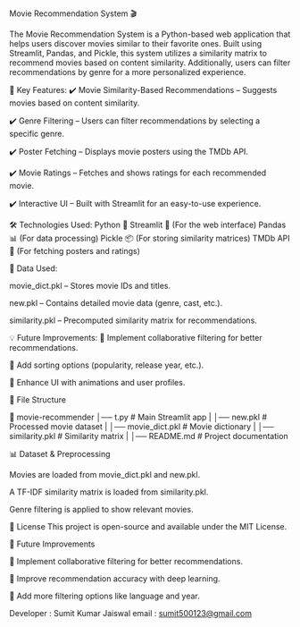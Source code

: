 Movie Recommendation System 🎬

The Movie Recommendation System is a Python-based web application that helps users discover movies similar to their favorite ones. Built using Streamlit, Pandas, and Pickle, this system utilizes a similarity matrix to recommend movies based on content similarity. Additionally, users can filter recommendations by genre for a more personalized experience.

🔹 Key Features:
✔️ Movie Similarity-Based Recommendations – Suggests movies based on content similarity.

✔️ Genre Filtering – Users can filter recommendations by selecting a specific genre.

✔️ Poster Fetching – Displays movie posters using the TMDb API.

✔️ Movie Ratings – Fetches and shows ratings for each recommended movie.

✔️ Interactive UI – Built with Streamlit for an easy-to-use experience.


🛠️ Technologies Used:
Python 🐍
Streamlit 🎨 (For the web interface)
Pandas 📊 (For data processing)
Pickle 📦 (For storing similarity matrices)
TMDb API 🎥 (For fetching posters and ratings)


📂 Data Used:

movie_dict.pkl – Stores movie IDs and titles.

new.pkl – Contains detailed movie data (genre, cast, etc.).

similarity.pkl – Precomputed similarity matrix for recommendations.



💡 Future Improvements:
🔹 Implement collaborative filtering for better recommendations.

🔹 Add sorting options (popularity, release year, etc.).

🔹 Enhance UI with animations and user profiles.



📂 File Structure

📁 movie-recommender
│── t.py              # Main Streamlit app
|
│── new.pkl             # Processed movie dataset
|
│── movie_dict.pkl      # Movie dictionary
|
│── similarity.pkl      # Similarity matrix
|
│── README.md           # Project documentation



📊 Dataset & Preprocessing

Movies are loaded from movie_dict.pkl and new.pkl.

A TF-IDF similarity matrix is loaded from similarity.pkl.

Genre filtering is applied to show relevant movies.



📜 License
This project is open-source and available under the MIT License.


🚀 Future Improvements

🔹 Implement collaborative filtering for better recommendations.

🔹 Improve recommendation accuracy with deep learning.

🔹 Add more filtering options like language and year.



Developer :
Sumit Kumar Jaiswal 
email : sumit500123@gmail.com 
